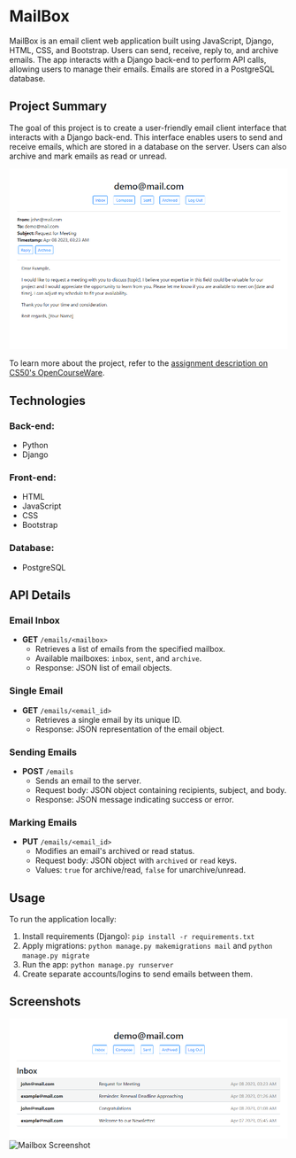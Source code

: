 # MailBox

MailBox is an email client web application built using JavaScript, Django, HTML, CSS, and Bootstrap. Users can send, receive, reply to, and archive emails. The app interacts with a Django back-end to perform API calls, allowing users to manage their emails. Emails are stored in a PostgreSQL database.

## Project Summary

The goal of this project is to create a user-friendly email client interface that interacts with a Django back-end. This interface enables users to send and receive emails, which are stored in a database on the server. Users can also archive and mark emails as read or unread.

![Screenshot](readme_img/mailbox.png)

To learn more about the project, refer to the [assignment description on CS50's OpenCourseWare](https://cs50.harvard.edu/web/2020/projects/3/mail/).

## Technologies

### Back-end:
- Python
- Django

### Front-end:
- HTML
- JavaScript
- CSS
- Bootstrap

### Database:
- PostgreSQL

## API Details

### Email Inbox

- **GET** `/emails/<mailbox>`
  - Retrieves a list of emails from the specified mailbox.
  - Available mailboxes: `inbox`, `sent`, and `archive`.
  - Response: JSON list of email objects.

### Single Email

- **GET** `/emails/<email_id>`
  - Retrieves a single email by its unique ID.
  - Response: JSON representation of the email object.

### Sending Emails

- **POST** `/emails`
  - Sends an email to the server.
  - Request body: JSON object containing recipients, subject, and body.
  - Response: JSON message indicating success or error.

### Marking Emails

- **PUT** `/emails/<email_id>`
  - Modifies an email's archived or read status.
  - Request body: JSON object with `archived` or `read` keys.
  - Values: `true` for archive/read, `false` for unarchive/unread.

## Usage

To run the application locally:

1. Install requirements (Django): `pip install -r requirements.txt`
2. Apply migrations: `python manage.py makemigrations mail` and `python manage.py migrate`
3. Run the app: `python manage.py runserver`
4. Create separate accounts/logins to send emails between them.

## Screenshots

![Inbox Screenshot](readme_img/mail-inbox.png)
![Mailbox Screenshot](readme_img/static/mailbox.png)
